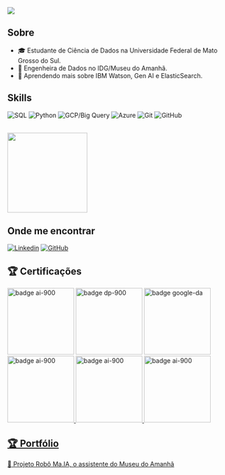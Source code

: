 ![](https://komarev.com/ghpvc/?username=chandrasantos&color=006bed)

## Sobre

- 🎓 Estudante de Ciência de Dados na Universidade Federal de Mato Grosso do Sul.
- 💼 Engenheira de Dados no IDG/Museu do Amanhã.
- 🌱 Aprendendo mais sobre IBM Watson, Gen AI e ElasticSearch.

## Skills

![SQL](https://img.icons8.com/?size=100&id=13406&format=png&color=000000)
![Python](https://img.icons8.com/?size=100&id=13441&format=png&color=000000)
![GCP/Big Query](https://img.icons8.com/?size=100&id=WHRLQdbEXQ16&format=png&color=000000)
![Azure](https://img.icons8.com/?size=100&id=VLKafOkk3sBX&format=png&color=000000)
![Git](https://img.icons8.com/?size=100&id=20906&format=png&color=000000)
![GitHub](https://img.icons8.com/?size=100&id=62856&format=png&color=000000)

<br/>

<a href="https://github.com/iuricode" title="Perfil da Chandra">
  <img height="180em" src="https://github-readme-stats.vercel.app/api?username=chandrasantos&theme=dracula&show_icons=true" />
</a>

## Onde me encontrar

[![Linkedin](https://img.shields.io/badge/-chandrasantos-blue?style=flat-square&logo=Linkedin&logoColor=white&link=LINK-DO-SEU-LINKEDIN)](https://www.linkedin.com/in/chandrasantos/)
[![GitHub](https://img.shields.io/github/followers/chandrasantos?label=follow&style=social)](https://github.com/chandrasantos/)









## 🏆 Certificações 
<a href="https://www.credly.com/badges/1b876871-7c6f-413a-a63b-27ebf8b2f58f/public_url"><img src="https://images.credly.com/size/340x340/images/4136ced8-75d5-4afb-8677-40b6236e2672/azure-ai-fundamentals-600x600.png" alt="badge ai-900" width="150px" text-align="center"></a>
<a href="https://www.credly.com/badges/236d3d66-ac01-493b-be58-3f67b1e6f29c/public_url"><img src="https://images.credly.com/size/340x340/images/70eb1e3f-d4de-4377-a062-b20fb29594ea/azure-data-fundamentals-600x600.png" alt="badge dp-900" width="150px" text-align="center"></a>
<a href="https://www.credly.com/earner/earned/badge/18e963fc-2dc6-411b-8c42-eca677fce71b"><img src="https://images.credly.com/size/340x340/images/975f4562-83b7-4652-9cd8-4490a68441be/image.png" alt="badge google-da" width="150px" text-align="center"></a>
<a href="https://www.credly.com/earner/earned/badge/6b6f134d-1d52-4f3a-97e8-cbbccd3f8201"><img src="https://images.credly.com/size/340x340/images/d6f49507-e2f2-4c97-bcfb-c83c207b8a5c/image.png" alt="badge ai-900" width="150px" text-align="center">
</a>
<a href="https://www.credly.com/badges/7469472c-c30a-46ab-a459-8d98173a50fb/public_url"><img src="https://images.credly.com/size/340x340/images/9a13a2d2-c007-4260-81bd-bf5d1ffb9223/image.png" alt="badge ai-900" width="150px" text-align="center">
</a>
<a href="https://www.credly.com/earner/earned/badge/dbaac548-1fe3-42ff-abd3-c4cceb217b11"><img src="https://images.credly.com/size/340x340/images/c5d44d75-9370-43fa-92a6-63e48bb6564f/62056_badges_EducationTraining_Learn_Programming.png" alt="badge ai-900" width="150px" text-align="center"> 


## 🏆 Portfólio
📌<a href="https://www.linkedin.com/feed/update/urn:li:activity:7258154689744044032/?updateEntityUrn=urn%3Ali%3Afs_feedUpdate%3A%28V2%2Curn%3Ali%3Aactivity%3A7258154689744044032%29" target="_blank"> Projeto Robô Ma.IA, o assistente do Museu do Amanhã </a>
